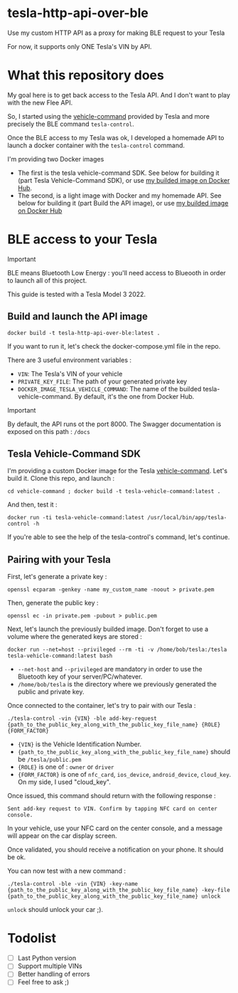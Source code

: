 # tesla-http-api-over-ble
Use my custom HTTP API as a proxy for making BLE request to your Tesla

For now, it supports only ONE Tesla's VIN by API. 

# What this repository does

My goal here is to get back access to the Tesla API. And I don't want to play with the new Flee API. 

So, I started using the [vehicle-command](https://github.com/teslamotors/vehicle-command) provided by Tesla and more precisely the BLE command `tesla-control`.

Once the BLE access to my Tesla was ok, I developed a homemade API to launch a docker container with the `tesla-control` command.

I'm providing two Docker images
- The first is the tesla vehicle-command SDK. See below for building it (part Tesla Vehicle-Command SDK), or use [my builded image on Docker Hub](https://hub.docker.com/r/jeoffrey54/tesla-vehicle-command).
- The second, is a light image with Docker and my homemade API. See below for building it (part Build the API image), or use [my builded image on Docker Hub](https://hub.docker.com/r/jeoffrey54/tesla-http-api-over-ble)

# BLE access to your Tesla

> [!IMPORTANT]
> BLE means Bluetooth Low Energy : you'll need access to Blueooth in order to launch all of this project.

This guide is tested with a Tesla Model 3 2022.

## Build and launch the API image

```
docker build -t tesla-http-api-over-ble:latest .
```

If you want to run it, let's check the docker-compose.yml file in the repo. 

There are 3 useful environment variables :

- `VIN`: The Tesla's VIN of your vehicle
- `PRIVATE_KEY_FILE`: The path of your generated private key
- `DOCKER_IMAGE_TESLA_VEHICLE_COMMAND`: The name of the builded tesla-vehicle-command. By default, it's the one from Docker Hub.

> [!IMPORTANT]
> By default, the API runs ot the port 8000. The Swagger documentation is exposed on this path : `/docs`


## Tesla Vehicle-Command SDK

I'm providing a custom Docker image for the Tesla [vehicle-command](https://github.com/teslamotors/vehicle-command). Let's build it. Clone this repo, and launch :

```
cd vehicle-command ; docker build -t tesla-vehicle-command:latest .
```

And then, test it :

```
docker run -ti tesla-vehicle-command:latest /usr/local/bin/app/tesla-control -h
```

If you're able to see the help of the tesla-control's command, let's continue.

## Pairing with your Tesla

First, let's generate a private key :

```
openssl ecparam -genkey -name my_custom_name -noout > private.pem
```

Then, generate the public key :

```
openssl ec -in private.pem -pubout > public.pem
```

Next, let's launch the previously builded image. Don't forget to use a volume where the generated keys are stored :

```
docker run --net=host --privileged --rm -ti -v /home/bob/tesla:/tesla tesla-vehicle-command:latest bash
```

- `--net-host` and `--privileged` are mandatory in order to use the Bluetooth key of your server/PC/whatever.
- `/home/bob/tesla` is the directory where we previously generated the public and private key.

Once connected to the container, let's try to pair with our Tesla :

```
./tesla-control -vin {VIN} -ble add-key-request {path_to_the_public_key_along_with_the_public_key_file_name} {ROLE} {FORM_FACTOR}
```

- `{VIN}` is the  Vehicle Identification Number.
- `{path_to_the_public_key_along_with_the_public_key_file_name}` should be `/tesla/public.pem`
- `{ROLE}` is one of : `owner` or `driver`
- `{FORM_FACTOR}` is one of `nfc_card`, `ios_device`, `android_device`, `cloud_key`. On my side, I used "cloud_key".

Once issued, this command should return with the following response :

```
Sent add-key request to VIN. Confirm by tapping NFC card on center console.
```

In your vehicle, use your NFC card on the center console, and a message will appear on the car display screen. 

Once validated, you should receive a notification on your phone. It should be ok.

You can now test with a new command :

```
./tesla-control -ble -vin {VIN} -key-name {path_to_the_public_key_along_with_the_public_key_file_name} -key-file {path_to_the_public_key_along_with_the_public_key_file_name} unlock
```

`unlock` should unlock your car ;).

# Todolist

- [ ] Last Python version
- [ ] Support multiple VINs
- [ ] Better handling of errors
- [ ] Feel free to ask ;)
